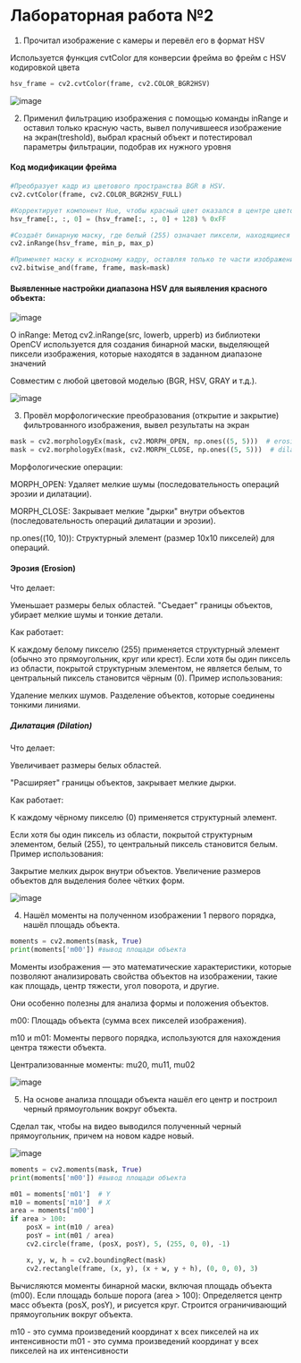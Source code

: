 # Лабораторная работа №2

1. Прочитал изображение с камеры и перевёл его в формат
HSV

Используется функция cvtColor для конверсии фрейма во фрейм с HSV кодировкой цвета

```python
hsv_frame = cv2.cvtColor(frame, cv2.COLOR_BGR2HSV)
```

![image](images/1.png)

2. Применил фильтрацию изображения с помощью команды
inRange и оставил только красную часть, вывел получившееся изображение
на экран(treshold), выбрал красный объект и потестировал параметры
фильтрации, подобрав их нужного уровня

#### Код модификации фрейма
```python
#Преобразует кадр из цветового пространства BGR в HSV.
cv2.cvtColor(frame, cv2.COLOR_BGR2HSV_FULL)

#Корректирует компонент Hue, чтобы красный цвет оказался в центре цветового пространства (с учётом цикличности Hue).
hsv_frame[:, :, 0] = (hsv_frame[:, :, 0] + 128) % 0xFF

#Создаёт бинарную маску, где белый (255) означает пиксели, находящиеся в заданных пределах HSV.
cv2.inRange(hsv_frame, min_p, max_p)

#Применяет маску к исходному кадру, оставляя только те части изображения, которые соответствуют фильтру.
cv2.bitwise_and(frame, frame, mask=mask)
```

#### Выявленные настройки диапазона HSV для выявления красного объекта:

![image](images/2-1.png)

О inRange:
Метод cv2.inRange(src, lowerb, upperb) из библиотеки OpenCV используется для создания бинарной маски, выделяющей пиксели изображения, которые находятся в заданном диапазоне значений

Совместим с любой цветовой моделью (BGR, HSV, GRAY и т.д.).

![image](images/2-2.png)

3. Провёл морфологические преобразования (открытие и
закрытие) фильтрованного изображения, вывел результаты на экран

```python
mask = cv2.morphologyEx(mask, cv2.MORPH_OPEN, np.ones((5, 5)))  # erosion + dilation (remove small objects)
mask = cv2.morphologyEx(mask, cv2.MORPH_CLOSE, np.ones((5, 5)))  # dilation + erosion (remove small holes)
```
Морфологические операции:

MORPH_OPEN: Удаляет мелкие шумы (последовательность операций эрозии и дилатации).

MORPH_CLOSE: Закрывает мелкие "дырки" внутри объектов (последовательность операций дилатации и эрозии).

np.ones((10, 10)): Структурный элемент (размер 10x10 пикселей) для операций.

#### Эрозия (Erosion)

Что делает:

Уменьшает размеры белых областей.
"Съедает" границы объектов, убирает мелкие шумы и тонкие детали.

Как работает:

К каждому белому пикселю (255) применяется структурный элемент (обычно это прямоугольник, круг или крест).
Если хотя бы один пиксель из области, покрытой структурным элементом, не является белым, то центральный пиксель становится чёрным (0).
Пример использования:

Удаление мелких шумов.
Разделение объектов, которые соединены тонкими линиями.

##### Дилатация (Dilation)
Что делает:

Увеличивает размеры белых областей.

"Расширяет" границы объектов, закрывает мелкие дырки.

Как работает:

К каждому чёрному пикселю (0) применяется структурный элемент.

Если хотя бы один пиксель из области, покрытой структурным элементом, белый (255), то центральный пиксель становится белым.
Пример использования:

Закрытие мелких дырок внутри объектов.
Увеличение размеров объектов для выделения более чётких форм.

![image](images/3.png)

4. Нашёл моменты на полученном изображении 1 первого
порядка, нашёл площадь объекта.

```python
moments = cv2.moments(mask, True)
print(moments['m00']) #вывод площади объекта
```

Моменты изображения — это математические характеристики, 
которые позволяют анализировать свойства объектов на изображении, такие как площадь, 
центр тяжести, угол поворота, и другие. 

Они особенно полезны для анализа формы и положения объектов.

m00: Площадь объекта (сумма всех пикселей изображения).

m10 и m01: Моменты первого порядка, используются для нахождения центра тяжести объекта.

Централизованные моменты: mu20, mu11, mu02

![image](images/4.png)


5. На основе анализа площади объекта нашёл его центр и
построил черный прямоугольник вокруг объекта. 

Сделал так, чтобы на видео
выводился полученный черный прямоугольник, причем на новом кадре
новый.

![image](images/6.png)

```python
moments = cv2.moments(mask, True)
print(moments['m00']) #вывод площади объекта

m01 = moments['m01']  # Y
m10 = moments['m10']  # X
area = moments['m00']
if area > 100:
    posX = int(m10 / area)
    posY = int(m01 / area)
    cv2.circle(frame, (posX, posY), 5, (255, 0, 0), -1)

    x, y, w, h = cv2.boundingRect(mask)
    cv2.rectangle(frame, (x, y), (x + w, y + h), (0, 0, 0), 3)
```

Вычисляются моменты бинарной маски, включая площадь объекта (m00).
Если площадь больше порога (area > 100):
    Определяется центр масс объекта (posX, posY), и рисуется круг.
    Строится ограничивающий прямоугольник вокруг объекта.

m10 - это сумма произведений координат x всех пикселей на их интенсивности
m01 - это сумма произведений координат y всех пикселей на их интенсивности
